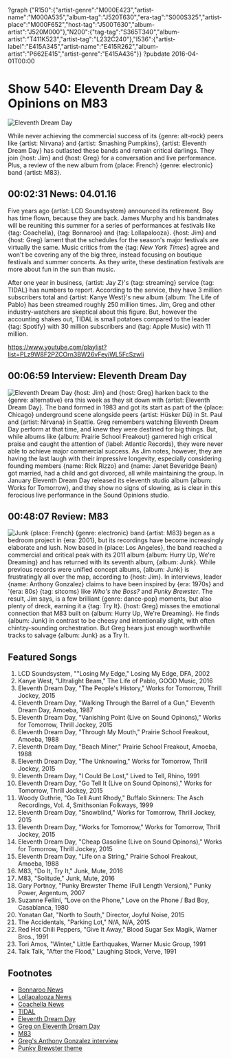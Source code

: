 ?graph {"R150":{"artist-genre":"M000E423","artist-name":"M000A535","album-tag":"J520T630","era-tag":"S000S325","artist-place":"M000F652","host-tag":"J500T630","album-artist":"J520M000"},"N200":{"tag-tag":"S365T340","album-artist":"T411K523","artist-tag":"L232C240"},"I536":{"artist-label":"E415A345","artist-name":"E415R262","album-artist":"P662E415","artist-genre":"E415A436"}}
?pubdate 2016-04-01T00:00

# Show 540: Eleventh Dream Day & Opinions on M83

![Eleventh Dream Day](https://sound-images.s3.amazonaws.com/images/2016/eleventhdreamday_web.jpg)

While never achieving the commercial success of its {genre: alt-rock} peers like {artist: Nirvana} and {artist: Smashing Pumpkins}, {artist: Eleventh Dream Day} has outlasted these bands and remain critical darlings. They join {host: Jim} and {host: Greg} for a conversation and live performance. Plus, a review of the new album from {place: French} {genre: electronic} band {artist: M83}.


## 00:02:31 News: 04.01.16

Five years ago {artist: LCD Soundsystem} announced its retirement. Boy has time flown, because they are back. James Murphy and his bandmates will be reuniting this summer for a series of performances at festivals like {tag: Coachella}, {tag: Bonnaroo} and {tag: Lollapalooza}. {host: Jim} and {host: Greg} lament that the schedules for the season's major festivals are virtually the same. Music critics from the {tag: *New York Times*} agree and won't be covering any of the big three, instead focusing on boutique festivals and summer concerts. As they write, these destination festivals are more about fun in the sun than music.

After one year in business, {artist: Jay Z}'s {tag: streaming} service {tag: TIDAL} has numbers to report. According to the service, they have 3 million subscribers total and {artist: Kanye West}'s new album {album: The Life of Pablo} has been streamed roughly 250 million times. Jim, Greg and other industry-watchers are skeptical about this figure. But, however the accounting shakes out, TIDAL is small potatoes compared to the leader {tag: Spotify} with 30 million subscribers and {tag: Apple Music} with 11 million.

https://www.youtube.com/playlist?list=PLz9W8F2PZCOrn3BW26vFeyiWL5FcSzwli

## 00:06:59 Interview: Eleventh Dream Day
![Eleventh Dream Day](https://sound-images.s3.amazonaws.com/images/2016/Eleventh-Dream-Day.jpg)
{host: Jim} and {host: Greg} harken back to the {genre: alternative} era this week as they sit down with {artist: Eleventh Dream Day}. The band formed in 1983 and got its start as part of the {place: Chicago} underground scene alongside peers {artist: Hüsker Dü} in St. Paul and {artist: Nirvana} in Seattle. Greg remembers watching Eleventh Dream Day perform at that time, and knew they were destined for big things. But, while albums like {album: Prairie School Freakout} garnered high critical praise and caught the attention of {label: Atlantic Records}, they were never able to achieve major commercial success. As Jim notes, however, they are having the last laugh with their impressive longevity, especially considering founding members {name: Rick Rizzo} and {name: Janet Beveridge Bean} got married, had a child and got divorced, all while maintaining the group. In January Eleventh Dream Day released its eleventh studio album {album: Works for Tomorrow}, and they show no signs of slowing, as is clear in this ferocious live performance in the Sound Opinions studio.  

## 00:48:07 Review: M83
![Junk](http://is1.mzstatic.com/image/thumb/Music69/v4/ac/20/ab/ac20ab21-2622-6b65-8885-b7b9674c72a9/source/600x600bb.jpg "46086389/1086424444")
{place: French} {genre: electronic} band {artist: M83} began as a bedroom project in {era: 2001}, but its recordings have become increasingly elaborate and lush. Now based in {place: Los Angeles}, the band reached a commercial and critical peak with its 2011 album {album: Hurry Up, We're Dreaming} and has returned with its seventh album, {album: Junk}. While previous records were unified concept albums, {album: Junk} is frustratingly all over the map, according to {host: Jim}. In interviews, leader {name: Anthony Gonzalez} claims to have been inspired by {era: 1970s} and '{era: 80s} {tag: sitcoms} like *Who's the Boss?* and *Punky Brewster*. The result, Jim says, is a few brilliant {genre: dance-pop} moments, but also plenty of dreck, earning it a {tag: Try It}. {host: Greg} misses the emotional connection that M83 built on {album: Hurry Up, We're Dreaming}. He finds {album: Junk} in contrast to be cheesy and intentionally slight, with often chintzy-sounding orchestration. But Greg hears just enough worthwhile tracks to salvage {album: Junk} as a Try It.


## Featured Songs

1. LCD Soundsystem, ""Losing My Edge," Losing My Edge, DFA, 2002 
1. Kanye West, "Ultralight Beam," The Life of Pablo, GOOD Music, 2016
1. Eleventh Dream Day, "The People's History," Works for Tomorrow, Thrill Jockey, 2015 
1. Eleventh Dream Day, "Walking Through the Barrel of a Gun," Eleventh Dream Day, Amoeba, 1987
1. Eleventh Dream Day, "Vanishing Point (Live on Sound Opinons)," Works for Tomorrow, Thrill Jockey, 2015
1. Eleventh Dream Day, "Through My Mouth," Prairie School Freakout, Amoeba, 1988
1. Eleventh Dream Day, "Beach Miner," Prairie School Freakout, Amoeba, 1988
1. Eleventh Dream Day, "The Unknowing," Works for Tomorrow, Thrill Jockey, 2015
1. Eleventh Dream Day, "I Could Be Lost," Lived to Tell, Rhino, 1991
1. Eleventh Dream Day, "Go Tell It (Live on Sound Opinons)," Works for Tomorrow, Thrill Jockey, 2015
1. Woody Guthrie, "Go Tell Aunt Rhody," Buffalo Skinners: The Asch Recordings, Vol. 4, Smithsonian Folkways, 1999 
1. Eleventh Dream Day, "Snowblind," Works for Tomorrow, Thrill Jockey, 2015
1. Eleventh Dream Day, "Works for Tomorrow," Works for Tomorrow, Thrill Jockey, 2015
1. Eleventh Dream Day, "Cheap Gasoline (Live on Sound Opinons)," Works for Tomorrow, Thrill Jockey, 2015
1. Eleventh Dream Day, "Life on a String," Prairie School Freakout, Amoeba, 1988
1. M83, "Do It, Try It," Junk, Mute, 2016
1. M83, "Solitude," Junk, Mute, 2016
1. Gary Portnoy, "Punky Brewster Theme (Full Length Version)," Punky Power, Argentum, 2007 
1. Suzanne Fellini, "Love on the Phone," Love on the Phone / Bad Boy, Casablanca, 1980 
1. Yonatan Gat, "North to South," Director, Joyful Noise, 2015 
1. The Accidentals, "Parking Lot," N/A, N/A, 2015
1. Red Hot Chili Peppers, "Give It Away," Blood Sugar Sex Magik, Warner Bros., 1991 
1. Tori Amos, "Winter," Little Earthquakes, Warner Music Group, 1991 
1. Talk Talk, "After the Flood," Laughing Stock, Verve, 1991 

## Footnotes
- [Bonnaroo News](http://www.billboard.com/articles/columns/music-festivals/6844220/bonnaroo-fest-2016-lineup-pearl-jam-dead-company-lcd-soundsystem)
- [Lollapalooza News](http://www.chicagotribune.com/entertainment/music/ct-lollapalooza-2016-lineup-20160323-story.html)
- [Coachella News](http://www.billboard.com/articles/columns/music-festivals/6828979/coachella-lineup-guns-n-roses-lcd-soundsystem-calvin-harris)
- [TIDAL](http://www.billboard.com/articles/columns/hip-hop/7317826/tidal-three-million-global-subscribers-kanye-west-pablo-streams)
- [Eleventh Dream Day](http://eleventhdreamday.com/)
- [Greg on Eleventh Dream Day](http://www.chicagotribune.com/entertainment/music/kot/ct-eleventh-dream-day-janet-bean-rick-rizzo-20150723-column.html)
- [M83](http://ilovem83.com/)
- [Greg's Anthony Gonzalez interview](http://articles.chicagotribune.com/2012-05-02/entertainment/chi-m83-interview-anthony-gonzalez-interviewed-20120501_1_proper-recording-studio-double-album-landmark-albums)
- [Punky Brewster theme](https://www.youtube.com/watch?v=xCJrrftP7Ds)
